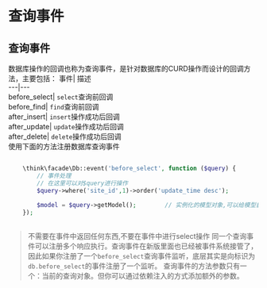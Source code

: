 # 查询事件

## 查询事件
数据库操作的回调也称为查询事件，是针对数据库的CURD操作而设计的回调方法，主要包括：
事件| 描述  
---|---  
before_select| `select`查询前回调  
before_find| `find`查询前回调  
after_insert| `insert`操作成功后回调  
after_update| `update`操作成功后回调  
after_delete| `delete`操作成功后回调  
使用下面的方法注册数据库查询事件
```php

    \think\facade\Db::event('before_select', function ($query) {
        // 事件处理
        // 在这里可以对$query进行操作
        $query->where('site_id',1)->order('update_time desc');
        
        $model = $query->getModel();        // 实例化的模型对象,可以给模型自定义一些属性,在这里读取,相当于传参.
    });
    

```
> 不需要在事件中返回任何东西,不要在事件中进行select操作
同一个查询事件可以注册多个响应执行。查询事件在新版里面也已经被事件系统接管了，因此如果你注册了一个`before_select`查询事件监听，底层其实是向标识为`db.before_select`的事件注册了一个监听。
> 查询事件的方法参数只有一个：当前的查询对象。但你可以通过依赖注入的方式添加额外的参数。
